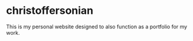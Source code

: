 # christoffersonian
This is my personal website designed to also function as a portfolio for my work.
